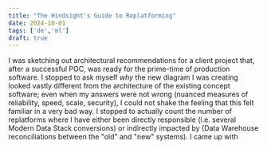 ```yaml
---
title: "The Hindsight's Guide to Replatforming"
date: 2024-10-01
tags: ['de','ml']
draft: true
---
```

I was sketching out architectural recommendations for a client project that, after a successful POC, was ready for the prime-time of production software. I stopped to ask myself _why_ the new diagram I was creating looked vastly different from the architecture of the existing concept software; even when my answers were not wrong (nuanced measures of reliability, speed, scale, security), I could not shake the feeling that this felt familiar in a very bad way. 
I stopped to actually count the number of replatforms where I have either been directly responsible (i.e. several Modern Data Stack conversions) or indirectly impacted by (Data Warehouse reconciliations between the "old" and "new" systems). I came up with 
<!--stackedit_data:
eyJoaXN0b3J5IjpbNjM5MjcyMDg4XX0=
-->